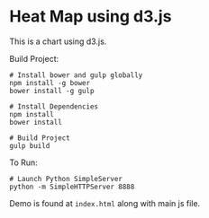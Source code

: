 # Heat Map using d3.js

This is a chart using d3.js.

Build Project:

```shell
# Install bower and gulp globally
npm install -g bower
bower install -g gulp

# Install Dependencies
npm install
bower install

# Build Project
gulp build
```

To Run:

```shell
# Launch Python SimpleServer
python -m SimpleHTTPServer 8888
```

Demo is found at ```index.html``` along with main js file.